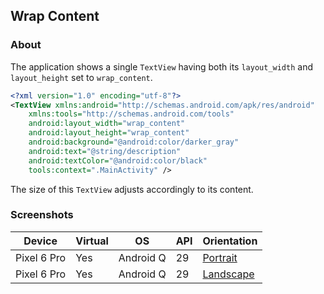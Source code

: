 ## Wrap Content

### About

The application shows a single ```TextView``` having both its ```layout_width``` and ```layout_height``` set to ```wrap_content```.

```xml
<?xml version="1.0" encoding="utf-8"?>
<TextView xmlns:android="http://schemas.android.com/apk/res/android"
    xmlns:tools="http://schemas.android.com/tools"
    android:layout_width="wrap_content"
    android:layout_height="wrap_content"
    android:background="@android:color/darker_gray"
    android:text="@string/description"
    android:textColor="@android:color/black"
    tools:context=".MainActivity" />
```

The size of this ```TextView``` adjusts accordingly to its content.

### Screenshots

| Device | Virtual | OS | API | Orientation |
| --- | --- | --- | --- | --- |
| Pixel 6 Pro | Yes | Android Q | 29 | [Portrait](https://user-images.githubusercontent.com/122201501/223959729-92038e5a-55a7-4c4f-acd1-f3380ea42b85.png) |
| Pixel 6 Pro | Yes | Android Q | 29 | [Landscape](https://user-images.githubusercontent.com/122201501/223959731-25e2b652-9dcf-4301-bc5a-ad736b082f71.png) |
